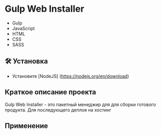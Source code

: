 # Gulp Web Installer

- Gulp
- JavaScript
- HTML
- CSS
- SASS

## :hammer_and_wrench: Установка
* Установите [NodeJS] (https://nodejs.org/en/download)

## Краткое описание проекта

Gulp Web Installer - это пакетный менеджир для для сборки готового продукта.
Для последующего деплоя на хостинг

## Применение